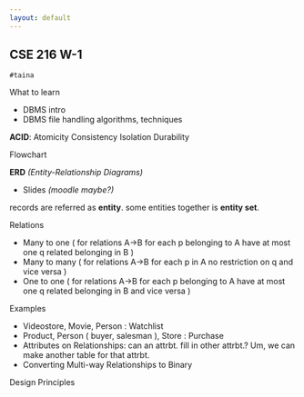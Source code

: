 ```yaml
---
layout: default
---
```


## CSE 216 W-1

`#taina`

What to learn
- DBMS intro
- DBMS file handling algorithms, techniques

__ACID__: Atomicity Consistency Isolation Durability

Flowchart

__ERD__ _(Entity-Relationship Diagrams)_
- Slides _(moodle maybe?)_

records are referred as __entity__. some entities together is __entity set__.

Relations
- Many to one ( for relations A->B for each p belonging to A have at most one q related belonging in B )
- Many to many ( for relations A->B for each p in A no restriction on q and vice versa )
- One to one ( for relations A->B for each p belonging to A have at most one q related belonging in B and vice versa )

Examples
- Videostore, Movie, Person : Watchlist
- Product, Person ( buyer, salesman ), Store : Purchase
- Attributes on Relationships: can an attrbt. fill in other attrbt.? Um, we can make another table for that attrbt.
- Converting Multi-way Relationships to Binary

Design Principles
